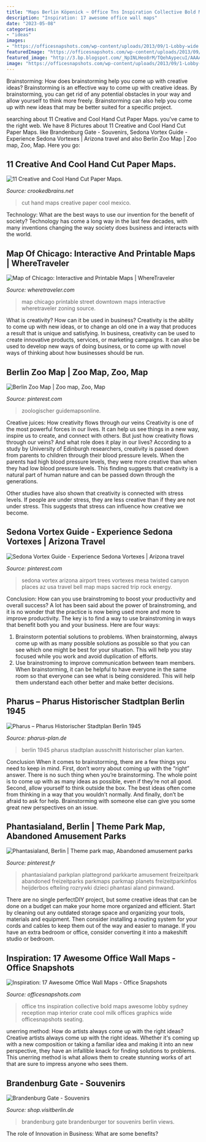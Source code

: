 ```yaml
---
title: "Maps Berlin Köpenick ~ Office Tns Inspiration Collective Bold Maps Awesome Lobby Sydney Reception Map Interior Crate Cool Milk Offices Graphics Wide Officesnapshots Seating"
description: "Inspiration: 17 awesome office wall maps"
date: "2023-05-08"
categories:
- "ideas"
images:
- "https://officesnapshots.com/wp-content/uploads/2013/09/1-Lobby-wide.jpg"
featuredImage: "https://officesnapshots.com/wp-content/uploads/2013/09/1-Lobby-wide.jpg"
featured_image: "http://3.bp.blogspot.com/_NpINLHeo8rM/TQehAypecuI/AAAAAAAA3JE/0Ut2BUHj6c0/s1600/8.jpg"
image: "https://officesnapshots.com/wp-content/uploads/2013/09/1-Lobby-wide.jpg"
---
```



Brainstorming: How does brainstorming help you come up with creative ideas?
Brainstorming is an effective way to come up with creative ideas. By brainstorming, you can get rid of any potential obstacles in your way and allow yourself to think more freely. Brainstorming can also help you come up with new ideas that may be better suited for a specific project.

	

		
searching about 11 Creative and Cool Hand Cut Paper Maps. you've came to the right web. We have 8 Pictures about 11 Creative and Cool Hand Cut Paper Maps. like Brandenburg Gate - Souvenirs, Sedona Vortex Guide - Experience Sedona Vortexes | Arizona travel and also Berlin Zoo Map | Zoo map, Zoo, Map. Here you go:
		
    
## 11 Creative And Cool Hand Cut Paper Maps.

<img loading=lazy src="http://3.bp.blogspot.com/_NpINLHeo8rM/TQehAypecuI/AAAAAAAA3JE/0Ut2BUHj6c0/s1600/8.jpg" onerror="this.onerror=null;this.src='https://tse3.mm.bing.net/th?id=OIP.M-edyCCqSOQM1FxEtVQIkwHaFj&amp;pid=15.1';" alt="11 Creative and Cool Hand Cut Paper Maps.">

_Source: crookedbrains.net_

>cut hand maps creative paper cool mexico. 

	

Technology: What are the best ways to use our invention for the benefit of society?
Technology has come a long way in the last few decades, with many inventions changing the way society does business and interacts with the world.

    
## Map Of Chicago: Interactive And Printable Maps | WhereTraveler

<img loading=lazy src="http://www.wheretraveler.com/sites/default/files/styles/promoted_image_social_large/public/Chicago-Map.jpg?itok=kPwz9nSh" onerror="this.onerror=null;this.src='https://tse3.mm.bing.net/th?id=OIP.fP17KFYwkqd_mO-D5UnmRgHaDZ&amp;pid=15.1';" alt="Map of Chicago: Interactive and Printable Maps | WhereTraveler">

_Source: wheretraveler.com_

>map chicago printable street downtown maps interactive wheretraveler zoning source. 

	

What is creativity? How can it be used in business?
Creativity is the ability to come up with new ideas, or to change an old one in a way that produces a result that is unique and satisfying. In business, creativity can be used to create innovative products, services, or marketing campaigns. It can also be used to develop new ways of doing business, or to come up with novel ways of thinking about how businesses should be run.

    
## Berlin Zoo Map | Zoo Map, Zoo, Map

<img loading=lazy src="https://i.pinimg.com/originals/b8/43/11/b843113ca8638dc1e51aa41cf071d14d.jpg" onerror="this.onerror=null;this.src='https://tse3.mm.bing.net/th?id=OIP.VNlEyZHmJHjoEZE9WBxEnwHaFP&amp;pid=15.1';" alt="Berlin Zoo Map | Zoo map, Zoo, Map">

_Source: pinterest.com_

>zoologischer guidemapsonline. 

	

Creative juices: How creativity flows through our veins
Creativity is one of the most powerful forces in our lives. It can help us see things in a new way, inspire us to create, and connect with others. But just how creativity flows through our veins? And what role does it play in our lives?
According to a study by University of Edinburgh researchers, creativity is passed down from parents to children through their blood pressure levels. When the parents had high blood pressure levels, they were more creative than when they had low blood pressure levels. This finding suggests that creativity is a natural part of human nature and can be passed down through the generations.

Other studies have also shown that creativity is connected with stress levels. If people are under stress, they are less creative than if they are not under stress. This suggests that stress can influence how creative we become.

    
## Sedona Vortex Guide - Experience Sedona Vortexes | Arizona Travel

<img loading=lazy src="https://i.pinimg.com/originals/b0/b8/08/b0b808190bfa3e02327e4bfac7359995.jpg" onerror="this.onerror=null;this.src='https://tse4.mm.bing.net/th?id=OIP.khY6bINuD9uWYdl6nXNBQgHaJ4&amp;pid=15.1';" alt="Sedona Vortex Guide - Experience Sedona Vortexes | Arizona travel">

_Source: pinterest.com_

>sedona vortex arizona airport trees vortexes mesa twisted canyon places az usa travel bell map maps sacred trip rock energy. 

	

Conclusion: How can you use brainstroming to boost your productivity and overall success?
A lot has been said about the power of brainstroming, and it is no wonder that the practice is now being used more and more to improve productivity. The key is to find a way to use brainstroming in ways that benefit both you and your business. Here are four ways: 
1. Brainstorm potential solutions to problems. When brainstorming, always come up with as many possible solutions as possible so that you can see which one might be best for your situation. This will help you stay focused while you work and avoid duplication of efforts. 
2. Use brainstroming to improve communication between team members. When brainstorming, it can be helpful to have everyone in the same room so that everyone can see what is being considered. This will help them understand each other better and make better decisions. 

    
## Pharus – Pharus Historischer Stadtplan Berlin 1945

<img loading=lazy src="https://www.pharus-plan.de/karten/1182b-Pharus-Historischer-Stadtplan-Berlin-1945-Ausschnitt-Ministergaerten.jpg" onerror="this.onerror=null;this.src='https://tse4.mm.bing.net/th?id=OIP.etl6Nh83VE0PTLXVT8VQHAHaGA&amp;pid=15.1';" alt="Pharus – Pharus Historischer Stadtplan Berlin 1945">

_Source: pharus-plan.de_

>berlin 1945 pharus stadtplan ausschnitt historischer plan karten. 

	

Conclusion
When it comes to brainstorming, there are a few things you need to keep in mind. First, don’t worry about coming up with the “right” answer. There is no such thing when you’re brainstorming. The whole point is to come up with as many ideas as possible, even if they’re not all good. Second, allow yourself to think outside the box. The best ideas often come from thinking in a way that you wouldn’t normally. And finally, don’t be afraid to ask for help. Brainstorming with someone else can give you some great new perspectives on an issue.

    
## Phantasialand, Berlin | Theme Park Map, Abandoned Amusement Parks

<img loading=lazy src="https://i.pinimg.com/736x/c2/d8/46/c2d846205b768ff508c1ba87e931b8ba.jpg" onerror="this.onerror=null;this.src='https://tse4.mm.bing.net/th?id=OIP.3K_r76cPWJDM8aptHS0wGwHaEk&amp;pid=15.1';" alt="Phantasialand, Berlin | Theme park map, Abandoned amusement parks">

_Source: pinterest.fr_

>phantasialand parkplan plattegrond parkkarte amusement freizeitpark abandoned freizeitparks parkmaps parkmap planets freizeitparkinfos heijderbos efteling rozrywki dzieci phantasi aland pinnwand. 

	

There are no single perfectDIY project, but some creative ideas that can be done on a budget can make your home more organized and efficient. Start by cleaning out any outdated storage space and organizing your tools, materials and equipment. Then consider installing a routing system for your cords and cables to keep them out of the way and easier to manage. If you have an extra bedroom or office, consider converting it into a makeshift studio or bedroom.

    
## Inspiration: 17 Awesome Office Wall Maps - Office Snapshots

<img loading=lazy src="https://officesnapshots.com/wp-content/uploads/2013/09/1-Lobby-wide.jpg" onerror="this.onerror=null;this.src='https://tse3.mm.bing.net/th?id=OIP.MlR930vB_XQ57vKIfxF_KQHaE8&amp;pid=15.1';" alt="Inspiration: 17 Awesome Office Wall Maps - Office Snapshots">

_Source: officesnapshots.com_

>office tns inspiration collective bold maps awesome lobby sydney reception map interior crate cool milk offices graphics wide officesnapshots seating. 

	

unerring method: How do artists always come up with the right ideas?
Creative artists always come up with the right ideas. Whether it's coming up with a new composition or taking a familiar idea and making it into an new perspective, they have an infallible knack for finding solutions to problems. This unerring method is what allows them to create stunning works of art that are sure to impress anyone who sees them.

    
## Brandenburg Gate - Souvenirs

<img loading=lazy src="https://shop.visitberlin.de/media/catalog/product/cache/2/image/9df78eab33525d08d6e5fb8d27136e95/b/m/bmb01.jpg" onerror="this.onerror=null;this.src='https://tse2.mm.bing.net/th?id=OIP.avTIYoHTAHdZcwN6XPmu9gHaF-&amp;pid=15.1';" alt="Brandenburg Gate - Souvenirs">

_Source: shop.visitberlin.de_

>brandenburg gate brandenburger tor souvenirs berlin views. 

	

The role of Innovation in Business: What are some benefits?
 

